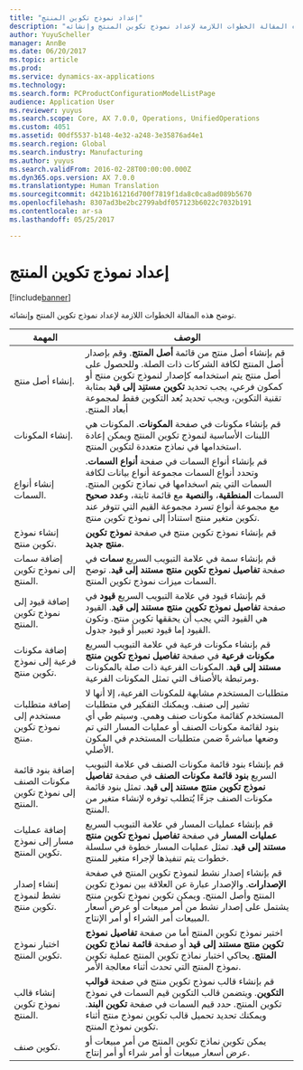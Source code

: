 ```yaml
---
title: "إعداد نموذج تكوين المنتج"
description: "توضح هذه المقالة الخطوات اللازمة لإعداد نموذج تكوين المنتج وإنشائه."
author: YuyuScheller
manager: AnnBe
ms.date: 06/20/2017
ms.topic: article
ms.prod: 
ms.service: dynamics-ax-applications
ms.technology: 
ms.search.form: PCProductConfigurationModelListPage
audience: Application User
ms.reviewer: yuyus
ms.search.scope: Core, AX 7.0.0, Operations, UnifiedOperations
ms.custom: 4051
ms.assetid: 00df5537-b148-4e32-a248-3e35876ad4e1
ms.search.region: Global
ms.search.industry: Manufacturing
ms.author: yuyus
ms.search.validFrom: 2016-02-28T00:00:00.000Z
ms.dyn365.ops.version: AX 7.0.0
ms.translationtype: Human Translation
ms.sourcegitcommit: d421b161216d700f7819f1da8c0ca8ad089b5670
ms.openlocfilehash: 8307ad3be2bc2799abdf057123b6022c7032b191
ms.contentlocale: ar-sa
ms.lasthandoff: 05/25/2017

---
```


# <a name="set-up-a-product-configuration-model"></a>إعداد نموذج تكوين المنتج

[!include[banner](../includes/banner.md)]


توضح هذه المقالة الخطوات اللازمة لإعداد نموذج تكوين المنتج وإنشائه.

| المهمة                                                        | ‏‏الوصف                                                                                                                                                                                                                                                                                                                                                                                        |
|-------------------------------------------------------------|----------------------------------------------------------------------------------------------------------------------------------------------------------------------------------------------------------------------------------------------------------------------------------------------------------------------------------------------------------------------------------------------------|
| إنشاء أصل منتج.                                    | قم بإنشاء أصل منتج من قائمة **أصل المنتج**. ‏‫وقم بإصدار أصل المنتج لكافة الشركات ذات الصلة. وللحصول على أصل منتج يتم استخدامه كإصدار لنموذج تكوين منتج أو كمكون فرعي، يجب تحديد **تكوين مستنِد إلى قيد** بمثابة تقنية التكوين، ويجب تحديد بُعد التكوين فقط لمجموعة أبعاد المنتج. |
| إنشاء المكونات.                                          | قم بإنشاء مكونات في صفحة **المكونات**. المكونات هي اللبنات الأساسية لنموذج تكوين المنتج ويمكن إعادة استخدامها في نماذج متعددة لتكوين المنتج.                                                                                                                                                                                                                      |
| إنشاء أنواع السمات.                                     | قم بإنشاء أنواع السمات في صفحة **أنواع السمات**. وتحدد أنواع السمات مجموعة أنواع بيانات لكافة السمات التي يتم اسخدامها في نماذج تكوين المنتج. السمات **المنطقية**، و**النصية** مع قائمة ثابتة، و**عدد صحيح** مع مجموعة أنواع تسرد مجموعة القيم التي تتوفر عند تكوين متغير منتج استناداً إلى نموذج تكوين منتج.       |
| إنشاء نموذج تكوين منتج.                       | قم بإنشاء نموذج تكوين منتج في صفحة **نموذج تكوين منتج جديد‬**.                                                                                                                                                                                                                                                                                                              |
| إضافة سمات إلى نموذج تكوين المنتج.            | قم بإنشاء سمة في علامة التبويب السريع **سمات** في صفحة **تفاصيل نموذج تكوين منتج مستند إلى قيد**. توضح السمات ميزات نموذج تكوين المنتج.                                                                                                                                                                                                       |
| إضافة قيود إلى نموذج تكوين المنتج.           | قم بإنشاء قيود في علامة التبويب السريع **قيود** في صفحة **تفاصيل نموذج تكوين منتج مستند إلى قيد**. القيود هي القيود التي يجب أن يحققها تكوين منتج. وتكون القيود إما قيود تعبير أو قيود جدول.                                                                                                                                 |
| إضافة مكونات فرعية إلى نموذج تكوين منتج.         | قم بإنشاء مكونات فرعية في علامة التبويب السريع **مكونات فرعية** في صفحة **تفاصيل نموذج تكوين منتج مستند إلى قيد**. المكونات الفرعية ذات صلة بالمكونات ومرتبطة بالأصناف التي تمثل المكونات الفرعية.                                                                                                                                                                       |
| إضافة متطلبات مستخدم إلى نموذج تكوين منتج.     | متطلبات المستخدم مشابهة للمكونات الفرعية، إلا أنها لا تشير إلى صنف. ويمكنك التفكير في متطلبات المستخدم كقائمة مكونات صنف وهمي. وسيتم طي أي بنود لقائمة مكونات الصنف أو عمليات المسار التي تم وضعها مباشرةً ضمن متطلبات المستخدم في المكون الأصلي.                                                                                                                       |
| إضافة بنود قائمة مكونات الصنف إلى نموذج تكوين المنتج.             | قم بإنشاء بنود قائمة مكونات الصنف في علامة التبويب السريع **بنود قائمة مكونات الصنف** في صفحة **تفاصيل نموذج تكوين منتج مستند إلى قيد**. تمثل بنود قائمة مكونات الصنف جزءًا يُتطلب توفره لإنشاء متغير من المنتج.                                                                                                                                                                                                 |
| إضافة عمليات مسار إلى نموذج تكوين المنتج.      | قم بإنشاء عمليات المسار في علامة التبويب السريع **عمليات المسار** في صفحة **تفاصيل نموذج تكوين منتج مستند إلى قيد**. تمثل عمليات المسار خطوة في سلسلة خطوات يتم تنفيذها لإجراء متغير للمنتج.                                                                                                                                                    |
| إنشاء إصدار نشط لنموذج تكوين منتج. | قم بإنشاء إصدار نشط لنموذج تكوين المنتج في صفحة **الإصدارات**. والإصدار عبارة عن العلاقة بين نموذج تكوين المنتج وأصل المنتج. ويمكن تكوين نموذج تكوين منتج يشتمل على إصدار نشط من أمر مبيعات أو عرض أسعار المبيعات أمر الشراء أو أمر الإنتاج.                                                               |
| اختبار نموذج تكوين المنتج.                         | اختبر نموذج تكوين المنتج أما من صفحة **تفاصيل نموذج تكوين منتج مستند إلى قيد** أو صفحة **قائمة نماذج تكوين المنتج**. يحاكي اختبار نماذج تكوين المنتج عملية تكوين نموذج المنتج التي تحدث أثناء معالجة الأمر.                                                                                                |
| إنشاء قالب نموذج تكوين المنتج.                | قم بإنشاء قالب نموذج تكوين منتج في صفحة **قوالب التكوين‬**. ويتضمن قالب التكوين قيم السمات في نموذج تكوين المنتج. حدد قيم السمات في صفحة **تكوين البند**. ويمكنك تحديد تحميل قالب تكوين نموذج منتج أثناء تكوين نموذج المنتج.                                                   |
| تكوين صنف.                                          | يمكن تكوين نماذج تكوين المنتج من أمر مبيعات أو عرض أسعار مبيعات أو أمر شراء أو أمر إنتاج.                                                                                                                                                                                                                                                                           |






